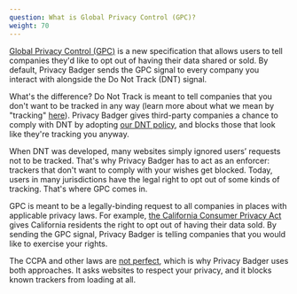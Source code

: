 ```yaml
---
question: What is Global Privacy Control (GPC)?
weight: 70
---
```


[Global Privacy Control (GPC)](https://globalprivacycontrol.org/) is a new specification that allows users to tell companies they'd like to opt out of having their data shared or sold. By default, Privacy Badger sends the GPC signal to every company you interact with alongside the Do Not Track (DNT) signal.

What's the difference? Do Not Track is meant to tell companies that you don't want to be tracked in any way (learn more about what we mean by "tracking" [here](https://www.eff.org/pages/understanding-effs-do-not-track-policy-universal-opt-out-tracking)). Privacy Badger gives third-party companies a chance to comply with DNT by adopting [our DNT policy](https://www.eff.org/dnt-policy/), and blocks those that look like they're tracking you anyway.

When DNT was developed, many websites simply ignored users’ requests not to be tracked. That's why Privacy Badger has to act as an enforcer: trackers that don't want to comply with your wishes get blocked. Today, users in many jurisdictions have the legal right to opt out of some kinds of tracking. That's where GPC comes in.

GPC is meant to be a legally-binding request to all companies in places with applicable privacy laws. For example, [the California Consumer Privacy Act](https://theccpa.org) gives California residents the right to opt out of having their data sold. By sending the GPC signal, Privacy Badger is telling companies that you would like to exercise your rights.

The CCPA and other laws are [not perfect](https://advocacy.consumerreports.org/press_release/consumer-reports-study-finds-significant-obstacles-to-exercising-california-privacy-rights/), which is why Privacy Badger uses both approaches. It asks websites to respect your privacy, and it blocks known trackers from loading at all.
